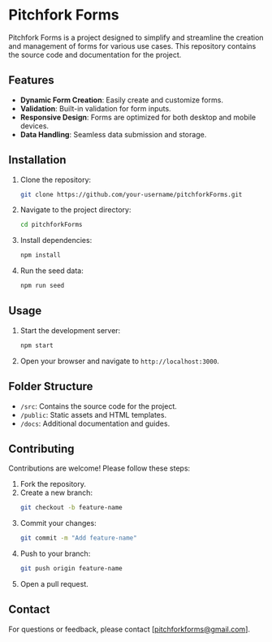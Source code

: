 # Pitchfork Forms

Pitchfork Forms is a project designed to simplify and streamline the creation and management of forms for various use cases. This repository contains the source code and documentation for the project.

## Features

- **Dynamic Form Creation**: Easily create and customize forms.
- **Validation**: Built-in validation for form inputs.
- **Responsive Design**: Forms are optimized for both desktop and mobile devices.
- **Data Handling**: Seamless data submission and storage.

## Installation

1. Clone the repository:
    ```bash
    git clone https://github.com/your-username/pitchforkForms.git
    ```
2. Navigate to the project directory:
    ```bash
    cd pitchforkForms
    ```
3. Install dependencies:
    ```bash
    npm install
    ```
4. Run the seed data:
    ```bash
    npm run seed
    ```

## Usage

1. Start the development server:
    ```bash
    npm start
    ```
2. Open your browser and navigate to `http://localhost:3000`.

## Folder Structure

- `/src`: Contains the source code for the project.
- `/public`: Static assets and HTML templates.
- `/docs`: Additional documentation and guides.

## Contributing

Contributions are welcome! Please follow these steps:

1. Fork the repository.
2. Create a new branch:
    ```bash
    git checkout -b feature-name
    ```
3. Commit your changes:
    ```bash
    git commit -m "Add feature-name"
    ```
4. Push to your branch:
    ```bash
    git push origin feature-name
    ```
5. Open a pull request.

## Contact

For questions or feedback, please contact [pitchforkforms@gmail.com].